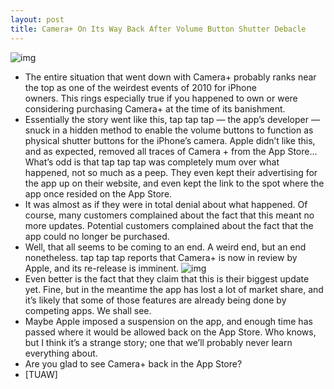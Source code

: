 ```yaml
---
layout: post
title: Camera+ On Its Way Back After Volume Button Shutter Debacle
---
```

![img](http://media.idownloadblog.com/wp-content/uploads/2010/12/Camera-Plus-In-Review.jpg)
* The entire situation that went down with Camera+ probably ranks near the top as one of the weirdest events of 2010 for iPhone owners. This rings especially true if you happened to own or were considering purchasing Camera+ at the time of its banishment.
* Essentially the story went like this, tap tap tap — the app’s developer — snuck in a hidden method to enable the volume buttons to function as physical shutter buttons for the iPhone’s camera. Apple didn’t like this, and as expected, removed all traces of Camera + from the App Store… What’s odd is that tap tap tap was completely mum over what happened, not so much as a peep. They even kept their advertising for the app up on their website, and even kept the link to the spot where the app once resided on the App Store.
* It was almost as if they were in total denial about what happened. Of course, many customers complained about the fact that this meant no more updates. Potential customers complained about the fact that the app could no longer be purchased.
* Well, that all seems to be coming to an end. A weird end, but an end nonetheless. tap tap tap reports that Camera+ is now in review by Apple, and its re-release is imminent.
![img](http://media.idownloadblog.com/wp-content/uploads/2010/12/Camera-Plus-02.png)
* Even better is the fact that they claim that this is their biggest update yet. Fine, but in the meantime the app has lost a lot of market share, and it’s likely that some of those features are already being done by competing apps. We shall see.
* Maybe Apple imposed a suspension on the app, and enough time has passed where it would be allowed back on the App Store. Who knows, but I think it’s a strange story; one that we’ll probably never learn everything about.
* Are you glad to see Camera+ back in the App Store?
* [TUAW]

